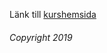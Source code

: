 ---
---

Länk till <a href="https://dbwebb.se/kurser/design-v2">kurshemsida</a>  
###### Copyright 2019
